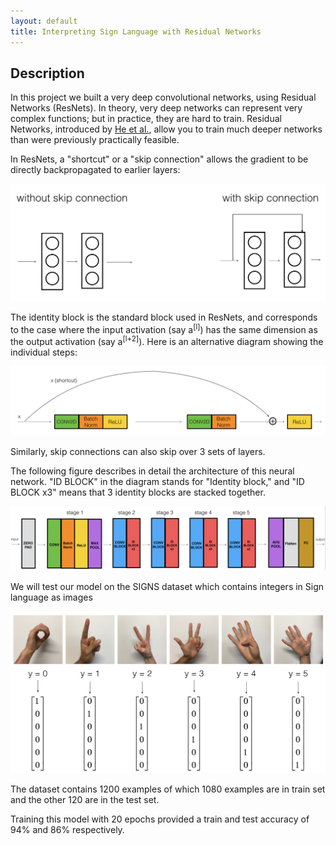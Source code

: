 ```yaml
---
layout: default
title: Interpreting Sign Language with Residual Networks
---
```


## **Description**

In this project we built a very deep convolutional networks, using Residual Networks (ResNets). In theory, very deep networks can represent very complex functions; but in practice, they are hard to train. Residual Networks, introduced by [He et al.](https://arxiv.org/pdf/1512.03385.pdf), allow you to train much deeper networks than were previously practically feasible.

In ResNets, a "shortcut" or a "skip connection" allows the gradient to be directly backpropagated to earlier layers:

<img src="/assets/img/skip_connection_kiank.png" alt="Logo" />

The identity block is the standard block used in ResNets, and corresponds to the case where the input activation (say a<sup>[l]</sup>) has the same dimension as the output activation (say a<sup>[l+2]</sup>). Here is an alternative diagram showing the individual steps:

<img src="/assets/img/idblock2_kiank.png" alt="Logo" />

Similarly, skip connections can also skip over 3 sets of layers.

The following figure describes in detail the architecture of this neural network. "ID BLOCK" in the diagram stands for "Identity block," and "ID BLOCK x3" means that 3 identity blocks are stacked together.

<img src="/assets/img/resnet_kiank.png" alt="Logo" />

We will test our model on the SIGNS dataset which contains integers in Sign language as images

<img src="/assets/img/signs_data_kiank.png" alt="Logo" />

The dataset contains 1200 examples of which 1080 examples are in train set and the other 120 are in the test set.

Training this model with 20 epochs provided a train and test accuracy of 94% and 86% respectively.


